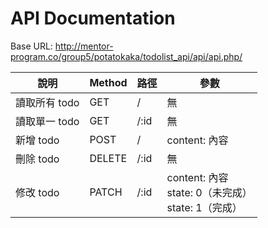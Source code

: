 # API Documentation
Base URL:  http://mentor-program.co/group5/potatokaka/todolist_api/api/api.php/

| 說明          | Method | 路徑    | 參數                                                   |
| ------------- | ----------- | ------- | ------------------------------------------------------ |
| 讀取所有 todo | GET         | /       | 無                                                     |
| 讀取單一 todo | GET         | /:id | 無    
| 新增 todo     | POST        | /       | content: 內容   |
| 刪除 todo     | DELETE      | /:id       | 無         
| 修改 todo     | PATCH       | /:id       | content: 內容<br/> state: 0（未完成）<br/> state: 1（完成） |
